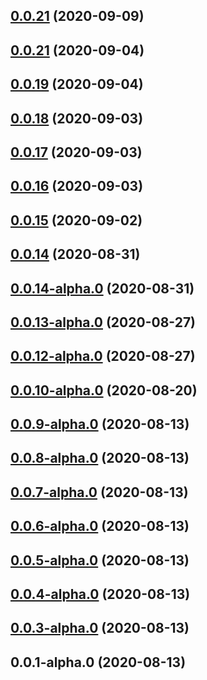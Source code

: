 ## [0.0.21](https://github.com/qinzhiwei1993/lerna-repo-test/compare/v0.0.23...v0.0.21) (2020-09-09)



## [0.0.21](https://github.com/qinzhiwei1993/lerna-repo-test/compare/v0.0.20-alpha.1...v0.0.21) (2020-09-04)



## [0.0.19](https://github.com/qinzhiwei1993/lerna-repo-test/compare/v0.0.19-beta.0...v0.0.19) (2020-09-04)



## [0.0.18](https://github.com/qinzhiwei1993/lerna-repo-test/compare/v0.0.17...v0.0.18) (2020-09-03)



## [0.0.17](https://github.com/qinzhiwei1993/lerna-repo-test/compare/v0.0.16...v0.0.17) (2020-09-03)



## [0.0.16](https://github.com/qinzhiwei1993/lerna-repo-test/compare/v0.0.15...v0.0.16) (2020-09-03)



## [0.0.15](https://github.com/qinzhiwei1993/lerna-repo-test/compare/v0.0.14...v0.0.15) (2020-09-02)



## [0.0.14](https://github.com/qinzhiwei1993/lerna-repo-test/compare/v0.0.14-alpha.0...v0.0.14) (2020-08-31)



## [0.0.14-alpha.0](https://github.com/qinzhiwei1993/lerna-repo-test/compare/v0.0.13-alpha.0...v0.0.14-alpha.0) (2020-08-31)



## [0.0.13-alpha.0](https://github.com/qinzhiwei1993/lerna-repo-test/compare/v0.0.12-alpha.0...v0.0.13-alpha.0) (2020-08-27)



## [0.0.12-alpha.0](https://github.com/qinzhiwei1993/lerna-repo-test/compare/v0.0.11-alpha.0...v0.0.12-alpha.0) (2020-08-27)



## [0.0.10-alpha.0](https://github.com/qinzhiwei1993/lerna-repo-test/compare/v0.0.9-alpha.0...v0.0.10-alpha.0) (2020-08-20)



## [0.0.9-alpha.0](https://github.com/qinzhiwei1993/lerna-repo-test/compare/v0.0.8-alpha.0...v0.0.9-alpha.0) (2020-08-13)



## [0.0.8-alpha.0](https://github.com/qinzhiwei1993/lerna-repo-test/compare/v0.0.7-alpha.0...v0.0.8-alpha.0) (2020-08-13)



## [0.0.7-alpha.0](https://github.com/qinzhiwei1993/lerna-repo-test/compare/v0.0.6-alpha.0...v0.0.7-alpha.0) (2020-08-13)



## [0.0.6-alpha.0](https://github.com/qinzhiwei1993/lerna-repo-test/compare/v0.0.5-alpha.0...v0.0.6-alpha.0) (2020-08-13)



## [0.0.5-alpha.0](https://github.com/qinzhiwei1993/lerna-repo-test/compare/v0.0.4-alpha.0...v0.0.5-alpha.0) (2020-08-13)



## [0.0.4-alpha.0](https://github.com/qinzhiwei1993/lerna-repo-test/compare/v0.0.3-alpha.0...v0.0.4-alpha.0) (2020-08-13)



## [0.0.3-alpha.0](https://github.com/qinzhiwei1993/lerna-repo-test/compare/v0.0.2-alpha.0...v0.0.3-alpha.0) (2020-08-13)



## 0.0.1-alpha.0 (2020-08-13)



